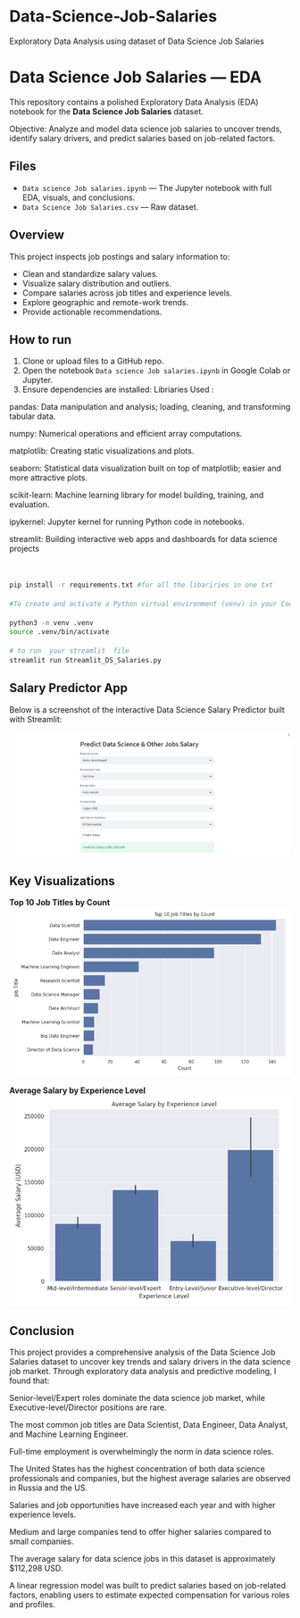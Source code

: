 # Data-Science-Job-Salaries
Exploratory Data Analysis using dataset of Data Science Job Salaries


# Data Science Job Salaries — EDA

This repository contains a polished Exploratory Data Analysis (EDA) notebook for the **Data Science Job Salaries** dataset.

Objective: Analyze and model data science job salaries to uncover trends,
identify salary drivers, and predict salaries based on job-related factors.


## Files
- `Data science Job salaries.ipynb` — The Jupyter notebook with full EDA, visuals, and conclusions.
- `Data Science Job Salaries.csv` — Raw dataset.

## Overview
This project inspects job postings and salary information to:
- Clean and standardize salary values.
- Visualize salary distribution and outliers.
- Compare salaries across job titles and experience levels.
- Explore geographic and remote-work trends.
- Provide actionable recommendations.

## How to run
1. Clone or upload files to a GitHub repo.
2. Open the notebook `Data science Job salaries.ipynb` in Google Colab or Jupyter.
3. Ensure dependencies are installed:
Libriaries Used :

pandas: Data manipulation and analysis; loading, cleaning, and transforming tabular data.

numpy: Numerical operations and efficient array computations.

matplotlib: Creating static visualizations and plots.

seaborn: Statistical data visualization built on top of matplotlib; easier and more attractive plots.

scikit-learn: Machine learning library for model building, training, and evaluation.

ipykernel: Jupyter kernel for running Python code in notebooks.

streamlit: Building interactive web apps and dashboards for data science projects



```bash


pip install -r requirements.txt #for all the libariries in one txt

#To create and activate a Python virtual environment (venv) in your Codespace, use these #commands in your terminal:

python3 -m venv .venv
source .venv/bin/activate 

# to run  your streamlit  file
streamlit run Streamlit_DS_Salaries.py

```
## Salary Predictor App

Below is a screenshot of the interactive Data Science Salary Predictor built with Streamlit:

![Salary Predictor Screenshot](predictor_screenshot.png)




## Key Visualizations

**Top 10 Job Titles by Count**
![Bar Chart](bar_chart_job_titles.png)

**Average Salary by Experience Level**
![Column Chart](column_chart_experience.png)



## Conclusion

This project provides a comprehensive analysis of the Data Science Job Salaries dataset to uncover key trends and salary drivers in the data science job market. Through exploratory data analysis and predictive modeling, I found that:

Senior-level/Expert roles dominate the data science job market, while Executive-level/Director positions are rare.

The most common job titles are Data Scientist, Data Engineer, Data Analyst, and Machine Learning Engineer.

Full-time employment is overwhelmingly the norm in data science roles.

The United States has the highest concentration of both data science professionals and companies, but the highest average salaries are observed in Russia and the US.

Salaries and job opportunities have increased each year and with higher experience levels.

Medium and large companies tend to offer higher salaries compared to small companies.

The average salary for data science jobs in this dataset is approximately $112,298 USD.

A linear regression model was built to predict salaries based on job-related factors, enabling users to estimate expected compensation for various roles and profiles.
